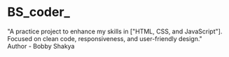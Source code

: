 # BS_coder_
"A practice project to enhance my skills in ["HTML, CSS, and JavaScript"]. Focused on clean code, responsiveness, and user-friendly design."
<br>
Author - Bobby Shakya
